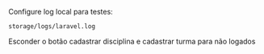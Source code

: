 Configure log local para testes:

    storage/logs/laravel.log

Esconder o botão cadastrar disciplina e cadastrar turma para não logados
